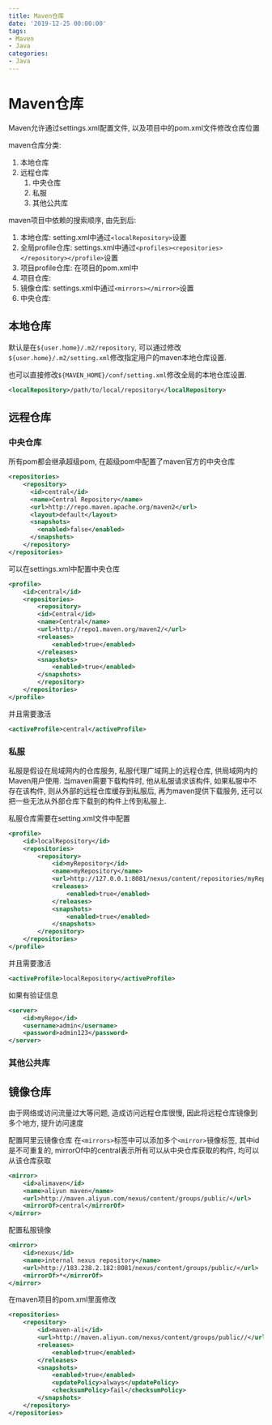 ```yaml
---
title: Maven仓库
date: '2019-12-25 00:00:00'
tags:
- Maven
- Java
categories:
- Java
---
```


# Maven仓库

Maven允许通过settings.xml配置文件, 以及项目中的pom.xml文件修改仓库位置

maven仓库分类:

1. 本地仓库
2. 远程仓库
   1. 中央仓库
   2. 私服
   3. 其他公共库

maven项目中依赖的搜索顺序, 由先到后:

1. 本地仓库: setting.xml中通过`<localRepository>`设置
2. 全局profile仓库: settings.xml中通过`<profiles><repositories></repository></profile>`设置
3. 项目profile仓库: 在项目的pom.xml中
4. 项目仓库:
5. 镜像仓库: settings.xml中通过`<mirrors></mirror>`设置
6. 中央仓库:

## 本地仓库

默认是在`${user.home}/.m2/repository`, 可以通过修改`${user.home}/.m2/setting.xml`修改指定用户的maven本地仓库设置.

也可以直接修改`${MAVEN_HOME}/conf/setting.xml`修改全局的本地仓库设置.

```xml
<localRepository>/path/to/local/repository</localRepository>
```

## 远程仓库

### 中央仓库

所有pom都会继承超级pom, 在超级pom中配置了maven官方的中央仓库

```xml
<repositories>  
    <repository>  
      <id>central</id>  
      <name>Central Repository</name>  
      <url>http://repo.maven.apache.org/maven2</url>  
      <layout>default</layout>  
      <snapshots>  
        <enabled>false</enabled>  
      </snapshots>  
    </repository>  
</repositories>
```

可以在settings.xml中配置中央仓库

```xml
<profile>  
    <id>central</id>  
    <repositories>
        <repository>
        <id>Central</id>
        <name>Central</name>
        <url>http://repo1.maven.org/maven2/</url>
        <releases>
            <enabled>true</enabled>
        </releases>
        <snapshots>
            <enabled>true</enabled>
        </snapshots>
        </repository>
    </repositories>
</profile>
```

并且需要激活

```xml
<activeProfile>central</activeProfile>
```

### 私服

私服是假设在局域网内的仓库服务, 私服代理广域网上的远程仓库, 供局域网内的Maven用户使用. 当maven需要下载构件时, 他从私服请求该构件, 如果私服中不存在该构件, 则从外部的远程仓库缓存到私服后, 再为maven提供下载服务, 还可以把一些无法从外部仓库下载到的构件上传到私服上.

私服仓库需要在setting.xml文件中配置

```xml
<profile>
    <id>localRepository</id>
    <repositories>
        <repository>
            <id>myRepository</id>
            <name>myRepository</name>
            <url>http://127.0.0.1:8081/nexus/content/repositories/myRepository/</url>
            <releases>
                <enabled>true</enabled>
            </releases>
            <snapshots>
                <enabled>true</enabled>
            </snapshots>
        </repository>
    </repositories>
</profile>
```

并且需要激活

```xml
<activeProfile>localRepository</activeProfile>
```

如果有验证信息

```xml
<server>
    <id>myRepo</id>
    <username>admin</username>
    <password>admin123</password>
</server>
```

### 其他公共库

## 镜像仓库

由于网络或访问流量过大等问题, 造成访问远程仓库很慢, 因此将远程仓库镜像到多个地方, 提升访问速度

配置阿里云镜像仓库 在`<mirrors>`标签中可以添加多个`<mirror>`镜像标签, 其中id是不可重复的, mirrorOf中的central表示所有可以从中央仓库获取的构件, 均可以从该仓库获取

```xml
<mirror>
    <id>alimaven</id>
    <name>aliyun maven</name>
    <url>http://maven.aliyun.com/nexus/content/groups/public/</url>
    <mirrorOf>central</mirrorOf>
</mirror>
```

配置私服镜像

```xml
<mirror>  
    <id>nexus</id>
    <name>internal nexus repository</name>
    <url>http://183.238.2.182:8081/nexus/content/groups/public/</url>
    <mirrorOf>*</mirrorOf>
</mirror>
```

在maven项目的pom.xml里面修改

```xml
<repositories>
    <repository>
        <id>maven-ali</id>
        <url>http://maven.aliyun.com/nexus/content/groups/public//</url>
        <releases>
            <enabled>true</enabled>
        </releases>
        <snapshots>
            <enabled>true</enabled>
            <updatePolicy>always</updatePolicy>
            <checksumPolicy>fail</checksumPolicy>
        </snapshots>
    </repository>
</repositories>
```
